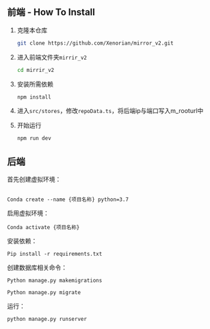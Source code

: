 ## 前端 - How To Install

1. 克隆本仓库

   ```bash
   git clone https://github.com/Xenorian/mirror_v2.git
   ```

2. 进入前端文件夹`mirrir_v2`

   ```bash
   cd mirrir_v2
   ```

3. 安装所需依赖

   ```bash
   npm install
   ```

4. 进入`src/stores`，修改`repoData.ts`，将后端ip与端口写入m_rooturl中

5. 开始运行

   ```bash
   npm run dev
   ```
   
## 后端
首先创建虚拟环境：

```shell

Conda create --name {项目名称} python=3.7
```

 

启用虚拟环境：

```
Conda activate {项目名称}
```

 

安装依赖：

```
Pip install -r requirements.txt
```

 

创建数据库相关命令：

```
Python manage.py makemigrations
```

 

```
Python manage.py migrate
```



运行：

```
python manage.py runserver
```

